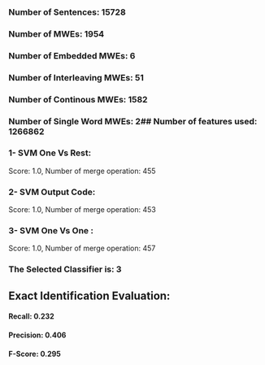 ### Number of Sentences: 15728
### Number of MWEs: 1954

### Number of Embedded MWEs: 6

### Number of Interleaving MWEs: 51

### Number of Continous MWEs: 1582

### Number of Single Word MWEs: 2## Number of features used: 1266862

### 1- SVM One Vs Rest: 
Score: 1.0, Number of merge operation: 455
### 2- SVM Output Code: 
Score: 1.0, Number of merge operation: 453
### 3- SVM One Vs One : 
Score: 1.0, Number of merge operation: 457
### The Selected Classifier is: 3
## Exact Identification Evaluation: 
#### Recall: 0.232
#### Precision: 0.406
#### F-Score: 0.295
